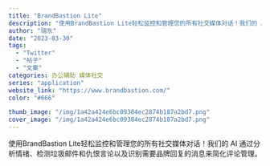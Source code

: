 ```yaml
---
title: "BrandBastion Lite"
description: "使用BrandBastion Lite轻松监控和管理您的所有社交媒体对话！我们的 AI 通过分析情绪、检测垃圾邮件和仇恨"
author: "瑞东"
date: "2023-03-30"
tags:
  - "Twitter"
  - "帖子"
  - "文案"
categories: 办公辅助 媒体社交
series: "application"
website_link: "https://www.brandbastion.com/"
color: "#666"

thumb_image: "/img/1a42a424e6bc09384ec2874b187a2bd7.png"
cover_image: "/img/1a42a424e6bc09384ec2874b187a2bd7.png"
---
```


使用BrandBastion Lite轻松监控和管理您的所有社交媒体对话！我们的 AI 通过分析情绪、检测垃圾邮件和仇恨言论以及识别需要品牌回复的消息来简化评论管理。